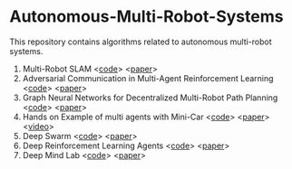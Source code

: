 # Autonomous-Multi-Robot-Systems
This repository contains algorithms related to autonomous multi-robot systems.

1. Multi-Robot SLAM <[code](https://github.com/Exception4U/Multirobot_SLAM)> <[paper]()> 
2. Adversarial Communication in Multi-Agent Reinforcement Learning <[code](https://github.com/proroklab/adversarial_comms)> <[paper]()>
3. Graph Neural Networks for Decentralized Multi-Robot Path Planning <[code](https://github.com/proroklab/gnn_pathplanning)> <[paper]()>
4. Hands on Example of multi agents with Mini-Car <[code](https://github.com/proroklab/minicar)> <[paper]()> <[video]()>
5. Deep Swarm <[code](https://github.com/Pattio/DeepSwarm)> <[paper]()>
6. Deep Reinforcement Learning Agents <[code](https://github.com/awjuliani/DeepRL-Agents)> <[paper]()>
7. Deep Mind Lab <[code](https://github.com/deepmind/lab)> <[paper]()>

